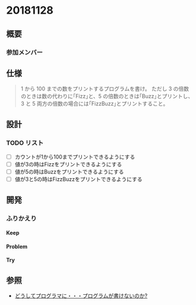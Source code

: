 # 20181128

## 概要

### 参加メンバー


## 仕様

> 1 から 100 までの数をプリントするプログラムを書け。
> ただし 3 の倍数のときは数の代わりに｢Fizz｣と、5 の倍数のときは｢Buzz｣とプリントし、3 と 5 両方の倍数の場合には｢FizzBuzz｣とプリントすること。

## 設計

### TODO リスト

- [ ] カウントが1から100までプリントできるようにする
- [ ] 値が3の時はFizzをプリントできるようにする
- [ ] 値が5の時はBuzzをプリントできるようにする
- [ ] 値が3と5の時はFizzBuzzをプリントできるようにする

## 開発

### ふりかえり

#### Keep

#### Problem

#### Try

## 参照

- [どうしてプログラマに・・・プログラムが書けないのか?](http://www.aoky.net/articles/jeff_atwood/why_cant_programmers_program.htm)
